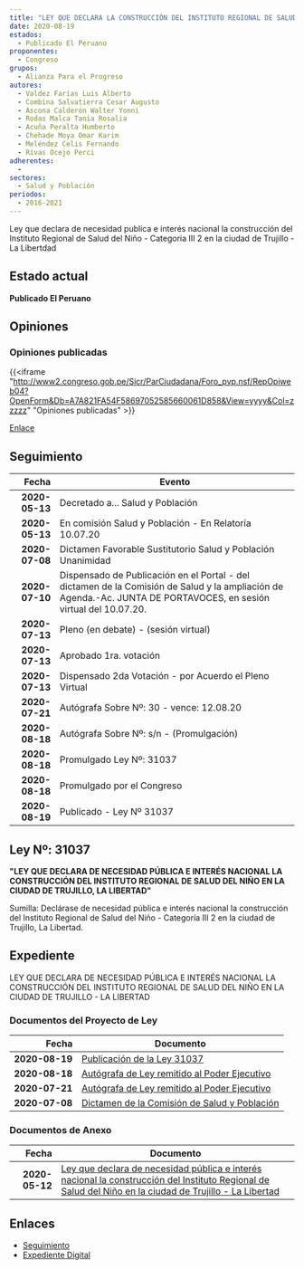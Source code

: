 ```yaml
---
title: "LEY QUE DECLARA LA CONSTRUCCIÓN DEL INSTITUTO REGIONAL DE SALUD DEL NIÑO - TRUJILLO- LA LIBERTAD"
date: 2020-08-19
estados: 
  - Publicado El Peruano
proponentes: 
  - Congreso
grupos: 
  - Alianza Para el Progreso
autores: 
  - Valdez Farías Luis Alberto
  - Combina Salvatierra Cesar Augusto
  - Ascona Calderón Walter Yonni
  - Rodas Malca Tania Rosalia
  - Acuña Peralta Humberto
  - Chehade Moya Omar Karim
  - Meléndez Celis Fernando
  - Rivas Ocejo Perci
adherentes: 
  - 
sectores: 
  - Salud y Población
periodos: 
  - 2016-2021
---
```


Ley que declara de necesidad publica e interés nacional la construcción del Instituto Regional de Salud del Niño - Categoria III 2 en la ciudad de Trujillo - La Libertdad


## Estado actual

**Publicado El Peruano**

## Opiniones

### Opiniones publicadas

{{<iframe "http://www2.congreso.gob.pe/Sicr/ParCiudadana/Foro_pvp.nsf/RepOpiweb04?OpenForm&Db=A7A821FA54F58697052585660061D858&View=yyyy&Col=zzzzz" "Opiniones publicadas" >}}

[Enlace](http://www2.congreso.gob.pe/Sicr/ParCiudadana/Foro_pvp.nsf/RepOpiweb04?OpenForm&Db=A7A821FA54F58697052585660061D858&View=yyyy&Col=zzzzz)

## Seguimiento

| Fecha | Evento |
|------:|--------|
| **2020-05-13** | Decretado a... Salud y Población|
| **2020-05-13** | En comisión Salud y Población - En Relatoría 10.07.20|
| **2020-07-08** | Dictamen Favorable Sustitutorio Salud y Población Unanimidad|
| **2020-07-10** | Dispensado de Publicación en el Portal - del dictamen de la Comisión de Salud y la ampliación de Agenda.-Ac. JUNTA DE PORTAVOCES, en sesión virtual del 10.07.20.|
| **2020-07-13** | Pleno (en debate) - (sesión virtual)|
| **2020-07-13** | Aprobado 1ra. votación|
| **2020-07-13** | Dispensado 2da Votación - por Acuerdo el Pleno Virtual|
| **2020-07-21** | Autógrafa Sobre Nº: 30 - vence: 12.08.20|
| **2020-08-18** | Autógrafa Sobre Nº: s/n - (Promulgación)|
| **2020-08-18** | Promulgado Ley Nº: 31037|
| **2020-08-18** | Promulgado por el Congreso|
| **2020-08-19** | Publicado - Ley Nº 31037|

## Ley Nº: 31037

**"LEY QUE DECLARA DE NECESIDAD PÚBLICA E INTERÉS NACIONAL LA CONSTRUCCIÓN DEL INSTITUTO REGIONAL DE SALUD DEL NIÑO EN LA CIUDAD DE TRUJILLO, LA LIBERTAD"**

Sumilla: Declárase de necesidad pública e interés nacional la construcción del Instituto Regional de Salud del Niño - Categoría III 2 en la ciudad de Trujillo, La Libertad.


## Expediente



LEY QUE DECLARA DE NECESIDAD PÚBLICA E INTERÉS NACIONAL LA CONSTRUCCIÓN DEL INSTITUTO REGIONAL DE SALUD DEL NIÑO EN LA CIUDAD DE TRUJILLO - LA LIBERTAD


### Documentos del Proyecto de Ley

| Fecha | Documento |
|------:|--------|
| **2020-08-19** | [Publicación de la Ley 31037](http://www.leyes.congreso.gob.pe/Documentos/2016_2021/ADLP/Normas_Legales/31037-LEY.pdf) |
| **2020-08-18** | [Autógrafa de Ley remitido al Poder Ejecutivo](http://www.leyes.congreso.gob.pe/Documentos/2016_2021/Autografas/Ley_y_de_Resolucion_Legislativa/AU0516620200818.pdf) |
| **2020-07-21** | [Autógrafa de Ley remitido al Poder Ejecutivo](http://www.leyes.congreso.gob.pe/Documentos/2016_2021/Autografas/Ley_y_de_Resolucion_Legislativa/AU0516620200721.pdf) |
| **2020-07-08** | [Dictamen de la Comisión de Salud y Población](http://www.leyes.congreso.gob.pe/Documentos/2016_2021/Dictamenes/Proyectos_de_Ley/05166DC21MAY-20200708.pdf) |

### Documentos de Anexo

| Fecha | Documento |
|------:|--------|
| **2020-05-12** | [Ley que declara de necesidad pública e interés nacional la construcción del Instituto Regional de Salud del Niño en la ciudad de Trujillo - La Libertad](http://www.leyes.congreso.gob.pe/Documentos/2016_2021/Proyectos_de_Ley_y_de_Resoluciones_Legislativas/PL05166-20200512.pdf) |

## Enlaces 

- [Seguimiento](http://www2.congreso.gob.pe/Sicr/TraDocEstProc/CLProLey2016.nsf/f7fff46988ca05b1052578e100829cc7/2576d4a423f5a50d0525856600620e14?OpenDocument)
- [Expediente Digital](http://www2.congreso.gob.pe/Sicr/TraDocEstProc/CLProLey2016.nsf/f7fff46988ca05b1052578e100829cc7/2576d4a423f5a50d0525856600620e14?OpenDocument&Click=05257FB7005EB655.eb71d0cf91d8294e05256cdf006b5706/$Body/0.1C6C)
